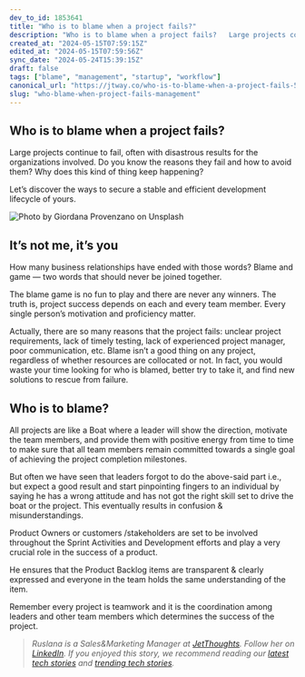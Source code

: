 ```yaml
---
dev_to_id: 1853641
title: "Who is to blame when a project fails?"
description: "Who is to blame when a project fails?   Large projects continue to fail, often with..."
created_at: "2024-05-15T07:59:15Z"
edited_at: "2024-05-15T07:59:56Z"
sync_date: "2024-05-24T15:39:15Z"
draft: false
tags: ["blame", "management", "startup", "workflow"]
canonical_url: "https://jtway.co/who-is-to-blame-when-a-project-fails-595d683da73d"
slug: "who-blame-when-project-fails-management"
---
```


## Who is to blame when a project fails?

Large projects continue to fail, often with disastrous results for the organizations involved. Do you know the reasons they fail and how to avoid them? Why does this kind of thing keep happening?

Let’s discover the ways to secure a stable and efficient development lifecycle of yours.

![Photo by [Giordana Provenzano](https://unsplash.com/@giordanaa_p?utm_source=unsplash&utm_medium=referral&utm_content=creditCopyText) on[ Unsplash](https://unsplash.com/s/photos/boat?utm_source=unsplash&utm_medium=referral&utm_content=creditCopyText)](https://cdn-images-1.medium.com/max/3200/0*u5XgaUnGlPuBa6fw)

## It’s not me, it’s you

How many business relationships have ended with those words? Blame and game — two words that should never be joined together.

The blame game is no fun to play and there are never any winners. The truth is, project success depends on each and every team member. Every single person’s motivation and proficiency matter.

Actually, there are so many reasons that the project fails: unclear project requirements, lack of timely testing, lack of experienced project manager, poor communication, etc. Blame isn’t a good thing on any project, regardless of whether resources are collocated or not. In fact, you would waste your time looking for who is blamed, better try to take it, and find new solutions to rescue from failure.

## Who is to blame?

All projects are like a Boat where a leader will show the direction, motivate the team members, and provide them with positive energy from time to time to make sure that all team members remain committed towards a single goal of achieving the project completion milestones.

But often we have seen that leaders forgot to do the above-said part i.e., but expect a good result and start pinpointing fingers to an individual by saying he has a wrong attitude and has not got the right skill set to drive the boat or the project. This eventually results in confusion & misunderstandings.

Product Owners or customers /stakeholders are set to be involved throughout the Sprint Activities and Development efforts and play a very crucial role in the success of a product.

He ensures that the Product Backlog items are transparent & clearly expressed and everyone in the team holds the same understanding of the item.

Remember every project is teamwork and it is the coordination among leaders and other team members which determines the success of the project.
>  *Ruslana is a Sales&Marketing Manager at [JetThoughts](https://www.jetthoughts.com/). Follow her on [LinkedIn](https://www.linkedin.com/in/ruslana-brykaliuk-970016135/).*
>  *If you enjoyed this story, we recommend reading our [latest tech stories](https://jtway.co/latest) and [trending tech stories](https://jtway.co/trending).*
